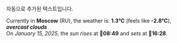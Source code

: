 
자동으로 추가된 텍스트입니다.

<!--START_SECTION:weather:moscow-->
Currently in **Moscow** (RU), the weather is: **1.3°C** (feels like **-2.8°C**), ***overcast clouds***<br/>
On *January 15, 2025*, the *sun rises* at 🌅**08:49** and *sets* at 🌇**16:28**.
<!--END_SECTION:weather-->
